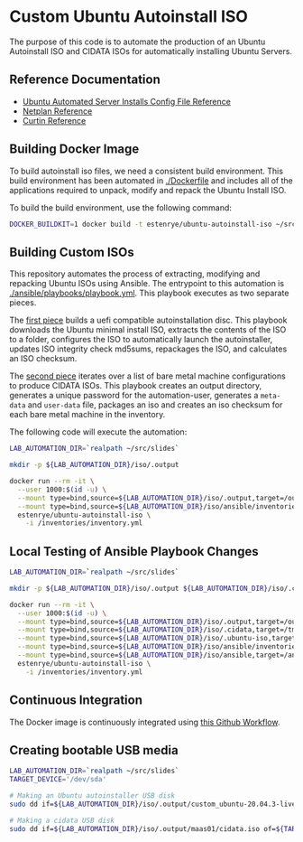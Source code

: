 # Custom Ubuntu Autoinstall ISO

The purpose of this code is to automate the production of an Ubuntu Autoinstall
ISO and CIDATA ISOs for automatically installing Ubuntu Servers.

## Reference Documentation

- [Ubuntu Automated Server Installs Config File Reference](https://ubuntu.com/server/docs/install/autoinstall-reference)
- [Netplan Reference](https://netplan.io/reference/)
- [Curtin Reference](https://curtin.readthedocs.io/en/latest/)

## Building Docker Image

To build autoinstall iso files, we need a consistent build environment.  This
build environment has been automated in [./Dockerfile](./Dockerfile) and includes
all of the applications required to unpack, modify and repack the Ubuntu Install
ISO.

To build the build environment, use the following command:

```bash
DOCKER_BUILDKIT=1 docker build -t estenrye/ubuntu-autoinstall-iso ~/src/slides/iso
```

## Building Custom ISOs

This repository automates the process of extracting, modifying and repacking
Ubuntu ISOs using Ansible.  The entrypoint to this automation is
[./ansible/playbooks/playbook.yml](./ansible/playbooks/playbook.yml).
This playbook executes as two separate pieces.

The [first piece](./ansible/playbooks/customize-iso-uefi.yml) builds a uefi
compatible autoinstallation disc.  This playbook downloads the Ubuntu minimal
install ISO, extracts the contents of the ISO to a folder, configures the ISO
to automatically launch the autoinstaller, updates ISO integrity check md5sums,
repackages the ISO, and calculates an ISO checksum.

The [second piece](./ansible/playbooks/cidata-iso.yml) iterates over a list of
bare metal machine configurations to produce CIDATA ISOs.  This playbook creates
an output directory, generates a unique password for the automation-user, generates
a `meta-data` and `user-data` file, packages an iso and creates an iso checksum
for each bare metal machine in the inventory.

The following code will execute the automation:

```bash
LAB_AUTOMATION_DIR=`realpath ~/src/slides`

mkdir -p ${LAB_AUTOMATION_DIR}/iso/.output

docker run --rm -it \
  --user 1000:$(id -u) \
  --mount type=bind,source=${LAB_AUTOMATION_DIR}/iso/.output,target=/output \
  --mount type=bind,source=${LAB_AUTOMATION_DIR}/iso/ansible/inventories,target=/inventories,readonly \
  estenrye/ubuntu-autoinstall-iso \
    -i /inventories/inventory.yml
```

## Local Testing of Ansible Playbook Changes

```bash
LAB_AUTOMATION_DIR=`realpath ~/src/slides`

mkdir -p ${LAB_AUTOMATION_DIR}/iso/.output ${LAB_AUTOMATION_DIR}/iso/.cidata ${LAB_AUTOMATION_DIR}/iso/.ubuntu-iso

docker run --rm -it \
  --user 1000:$(id -u) \
  --mount type=bind,source=${LAB_AUTOMATION_DIR}/iso/.output,target=/output \
  --mount type=bind,source=${LAB_AUTOMATION_DIR}/iso/.cidata,target=/tmp/cidata \
  --mount type=bind,source=${LAB_AUTOMATION_DIR}/iso/.ubuntu-iso,target=/tmp/ubuntu-iso \
  --mount type=bind,source=${LAB_AUTOMATION_DIR}/iso/ansible/inventories,target=/inventories,readonly \
  --mount type=bind,source=${LAB_AUTOMATION_DIR}/iso/ansible,target=/ansible,readonly \
  estenrye/ubuntu-autoinstall-iso \
    -i /inventories/inventory.yml
```

## Continuous Integration

The Docker image is continuously integrated using [this Github Workflow](../.github/workflows/CI-estenrye-ubuntu-autoinstall-iso.yml).

## Creating bootable USB media

```bash
LAB_AUTOMATION_DIR=`realpath ~/src/slides`
TARGET_DEVICE='/dev/sda'

# Making an Ubuntu autoinstaller USB disk
sudo dd if=${LAB_AUTOMATION_DIR}/iso/.output/custom_ubuntu-20.04.3-live-server-amd64.iso of=${TARGET_DEVICE} bs=4M status=progress

# Making a cidata USB disk
sudo dd if=${LAB_AUTOMATION_DIR}/iso/.output/maas01/cidata.iso of=${TARGET_DEVICE} bs=4M status=progress
```
